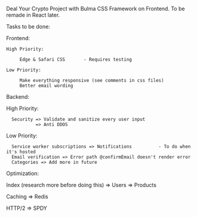 Deal Your Crypto Project with Bulma CSS Framework on Frontend. To be remade in React later.

Tasks to be done:

Frontend:

    High Priority:

         Edge & Safari CSS       - Requires testing

    Low Priority:

         Make everything responsive (see comments in css files)
         Better email wording


Backend:

   High Priority:

      Security => Validate and sanitize every user input
               => Anti DDOS
      
   Low Priority:

      Service worker subscriptions => Notifications          - To do when it's hosted
      Email verification => Error path @confirmEmail doesn't render error
      Categories => Add more in future

Optimization:

   Index (research more before doing this) => Users
                                           => Products

   Caching => Redis

   HTTP/2 => SPDY
